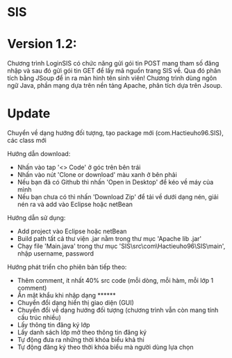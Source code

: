 # SIS
# Version 1.2:
Chương trình LoginSIS có chức năng gửi gói tin POST mang tham số đăng nhập và sau đó gửi gói tin GET để lấy mã nguồn trang SIS về. Qua đó phân tích bằng JSoup để in ra màn hình tên sinh viên!
Chương trình dùng ngôn ngữ Java, phần mạng dựa trên nền tảng Apache, phân tích dựa trên Jsoup.

# Update
Chuyển về dạng hướng đối tượng, tạo package mới (com.Hactieuho96.SIS), các class mới 

Hướng dẫn download:
- Nhấn vào tap '<> Code' ở góc trên bên trái
- Nhấn vào nút 'Clone or download' màu xanh ở bên phải
- Nếu bạn đã có Github thì nhấn 'Open in Desktop' để kéo về máy của mình
- Nếu bạn chưa có thì nhấn 'Download Zip' để tải về dưới dạng nén, giải nén ra và add vào Eclipse hoặc netBean

Hướng dẫn sử dụng:
- Add project vào Eclipse hoặc netBean
- Build path tất cả thư viện .jar nằm trong thư mục 'Apache lib .jar'
- Chạy file 'Main.java' trong thư mục 'SIS\src\com\Hactieuho96\SIS\main', nhập username, password

Hướng phát triển cho phiên bản tiếp theo:
- Thêm comment, ít nhất 40% src code (mỗi dòng, mỗi hàm, mỗi lớp 1 comment)
- Ẩn mật khẩu khi nhập dạng ******
- Chuyển đổi dạng hiển thị giao diện (GUI)
- Chuyển đổi về dạng hướng đối tượng (chương trình vẫn còn mang tính cấu trúc nhiều)
- Lấy thông tin đăng ký lớp
- Lấy danh sách lớp mở theo thông tin đăng ký
- Tự động đưa ra những thời khóa biểu khả thi
- Tự động đăng ký theo thời khóa biểu mà người dùng lựa chọn
